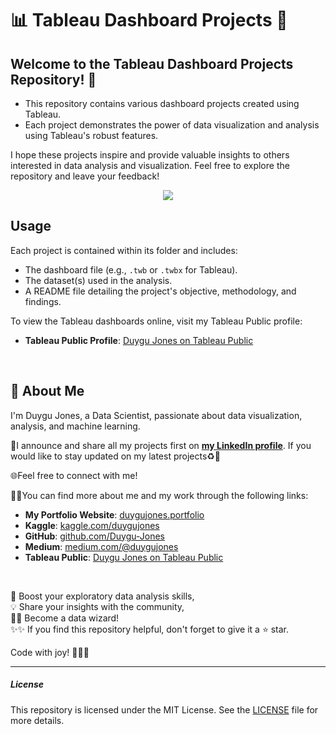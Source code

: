 # 📊 Tableau Dashboard Projects 🚀

## Welcome to the Tableau Dashboard Projects Repository! 🎉

- This repository contains various dashboard projects created using Tableau. 
- Each project demonstrates the power of data visualization and analysis using Tableau's robust features.

I hope these projects inspire and provide valuable insights to others interested in data analysis and visualization. Feel free to explore the repository and leave your feedback!

<p align="center">
  <img src="https://www.tableau.com/sites/default/files/2024-02/Cloud%20hero%20682x437.png">
</p>


## Usage

Each project is contained within its folder and includes:

- The dashboard file (e.g., `.twb` or `.twbx` for Tableau).
- The dataset(s) used in the analysis.
- A README file detailing the project's objective, methodology, and findings.

To view the Tableau dashboards online, visit my Tableau Public profile:

- **Tableau Public Profile**: [Duygu Jones on Tableau Public](https://public.tableau.com/app/profile/duygu.jones/vizzes)

<br>

## 🌱 About Me 

I'm Duygu Jones, a Data Scientist, passionate about data visualization, analysis, and machine learning. 


📢I announce and share all my projects first on [**my LinkedIn profile**](https://www.linkedin.com/in/duygujones/). If you would like to stay updated on my latest projects♻️💫 

🌐Feel free to connect with me!


🚀🎯You can find more about me and my work through the following links:

- **My Portfolio Website**: [duygujones.portfolio](https://duygujones.vercel.app/)
- **Kaggle**: [kaggle.com/duygujones](https://www.kaggle.com/duygujones)
- **GitHub**: [github.com/Duygu-Jones](https://github.com/Duygu-Jones)
- **Medium**: [medium.com/@duygujones](https://medium.com/@duygujones)
- **Tableau Public**: [Duygu Jones on Tableau Public](https://public.tableau.com/app/profile/duygu.jones/vizzes)

<br>

🎯 Boost your exploratory data analysis skills,<br>
💡 Share your insights with the community,<br>
👩‍💻 Become a data wizard!<br>
✨✨ If you find this repository helpful, don't forget to give it a ⭐ star.<br>

Code with joy! 👩‍💻✨

---

##### License

This repository is licensed under the MIT License. See the [LICENSE](LICENSE) file for more details.
